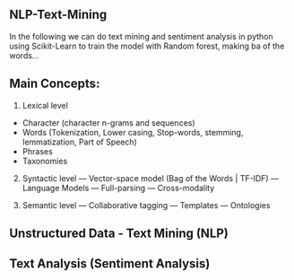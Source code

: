 ## NLP-Text-Mining

In the following we can do text mining and sentiment analysis in python using Scikit-Learn to train the model with Random forest, making ba of the words...

## Main Concepts:
1. Lexical level
<ul>
  <li>Character (character n-grams and sequences)</li>
  <li>Words (Tokenization, Lower casing, Stop-words, stemming, lemmatization, Part of Speech)</li>
  <li>Phrases</li>
  <li>Taxonomies</li>
</ul>


2. Syntactic level
— Vector-space model (Bag of the Words | TF-IDF)
— Language Models
— Full-parsing
— Cross-modality


3. Semantic level
— Collaborative tagging
— Templates
— Ontologies

## Unstructured Data - Text Mining (NLP)
## Text Analysis (Sentiment Analysis)



